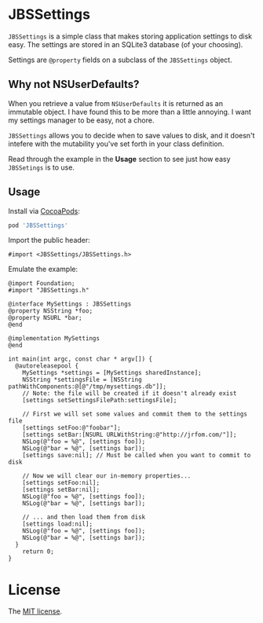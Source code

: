 # JBSSettings

`JBSSettings` is a simple class that makes storing application settings
to disk easy. The settings are stored in an SQLite3 database (of your
choosing).

Settings are `@property` fields on a subclass of the `JBSSettings` object.

## Why not NSUserDefaults?

When you retrieve a value from `NSUserDefaults` it is returned as an
immutable object. I have found this to be more than a little annoying.
I want my settings manager to be easy, not a chore.

`JBSSettings` allows you to decide when to save values to disk, and it
doesn't intefere with the mutability you've set forth in your class
definition.

Read through the example in the **Usage** section to see just how
easy `JBSSetings` is to use.

## Usage

Install via [CocoaPods](http://cocoapods.org/):

```bash
pod 'JBSSettings'
```

Import the public header:

```objc
#import <JBSSettings/JBSSettings.h>
```

Emulate the example:

```objc
@import Foundation;
#import "JBSSettings.h"

@interface MySettings : JBSSettings
@property NSString *foo;
@property NSURL *bar;
@end

@implementation MySettings
@end

int main(int argc, const char * argv[]) {
  @autoreleasepool {
    MySettings *settings = [MySettings sharedInstance];
    NSString *settingsFile = [NSString pathWithComponents:@[@"/tmp/mysettings.db"]];
    // Note: the file will be created if it doesn't already exist
    [settings setSettingsFilePath:settingsFile];

    // First we will set some values and commit them to the settings file
    [settings setFoo:@"foobar"];
    [settings setBar:[NSURL URLWithString:@"http://jrfom.com/"]];
    NSLog(@"foo = %@", [settings foo]);
    NSLog(@"bar = %@", [settings bar]);
    [settings save:nil]; // Must be called when you want to commit to disk

    // Now we will clear our in-memory properties...
    [settings setFoo:nil];
    [settings setBar:nil];
    NSLog(@"foo = %@", [settings foo]);
    NSLog(@"bar = %@", [settings bar]);

    // ... and then load them from disk
    [settings load:nil];
    NSLog(@"foo = %@", [settings foo]);
    NSLog(@"bar = %@", [settings bar]);
  }
    return 0;
}

```

# License
The [MIT license](http://jsumners.mit-license.org/).